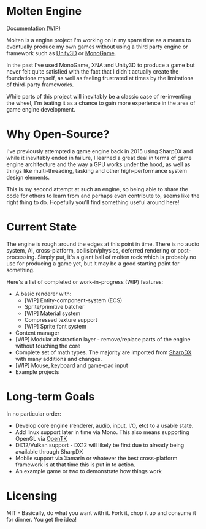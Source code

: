 # Molten Engine
[Documentation (WIP)](https://syncaidius.github.io/MoltenEngine/docs/Index.md)

Molten is a engine project I'm working on in my spare time as a means to eventually produce my own games without using a third party engine or framework such as [Unity3D](https://unity3d.com/) or [MonoGame](http://monogame.net).

In the past I've used MonoGame, XNA and Unity3D to produce a game but never felt quite satisfied with the fact that I didn't actually create the foundations myself, as well as feeling frustrated at times by the limitations of third-party frameworks.

While parts of this project will inevitably be a classic case of re-inventing the wheel, I'm teating it as a chance to gain more experience in the area of game engine development. 

# Why Open-Source?
I've previously attempted a game engine back in 2015 using SharpDX and while it inevitably ended in failure, I learned a great deal in terms of game engine architecture and the way a GPU works under the hood, as well as things like multi-threading, tasking and other high-performance system design elements.

This is my second attempt at such an engine, so being able to share the code for others to learn from and perhaps even contribute to, seems like the right thing to do. Hopefully you'll find something useful around here!

# Current State
The engine is rough around the edges at this point in time. There is no audio system, AI, cross-platform, collision/physics, deferred rendering or post-processing. Simply put, it's a giant ball of molten rock which is probably no use for producing a game yet, but it may be a good starting point for something.

Here's a list of completed or work-in-progress (WIP) features:
  * A basic renderer with:
    * [WIP] Entity-component-system (ECS)
    * Sprite/primitive batcher
    * [WIP] Material system
	* Compressed texture support
	* [WIP] Sprite font system
  * Content manager
  * [WIP] Modular abstraction layer - remove/replace parts of the engine without touching the core
  * Complete set of math types. The majority are imported from [SharpDX](https://github.com/sharpdx/SharpDX) with many additions and changes.
  * [WIP] Mouse, keyboard and game-pad input
  * Example projects
  
  
# Long-term Goals
In no particular order:
  * Develop core engine (renderer, audio, input, I/O, etc) to a usable state.
  * Add linux support later in time via Mono. This also means supporting OpenGL via [OpenTK](https://opentk.github.io/)
  * DX12/Vulkan support - DX12 will likely be first due to already being available through SharpDX
  * Mobile support via Xamarin or whatever the best cross-platform framework is at that time this is put in to action.
  * An example game or two to demonstrate how things work

# Licensing
MIT - Basically, do what you want with it. Fork it, chop it up and consume it for dinner. You get the idea!